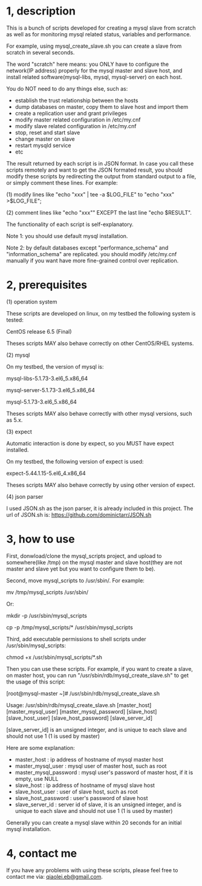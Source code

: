 1, description
=============
This is a bunch of scripts developed for creating a mysql slave from scratch as well as for monitoring mysql related status, variables and performance.

For example, using mysql_create_slave.sh you can create a slave from scratch in several seconds.

The word "scratch" here means: you ONLY have to configure the network(IP address) properly for the mysql master and slave host, and install related software(mysql-libs, mysql, mysql-server) on each host.

You do NOT need to do any things else, such as:
* establish the trust relationship between the hosts
* dump databases on master, copy them to slave host and import them
* create a replication user and grant privileges
* modify master related configuration in /etc/my.cnf
* modify slave related configuration in /etc/my.cnf
* stop, reset and start slave
* change master on slave
* restart mysqld service
* etc

The result returned by each script is in JSON format. In case you call these scripts remotely and want to get the JSON formated result, you should modify these scripts by redirecting the output from standard output to a file, or simply comment these lines. For example:

(1) modify lines like "echo "xxx" | tee -a $LOG_FILE" to "echo "xxx" >$LOG_FILE";

(2) comment lines like "echo "xxx"" EXCEPT the last line "echo $RESULT".

The functionality of each script is self-explanatory.

Note 1: you should use default mysql installation.

Note 2: by default databases except "performance_schema" and "information_schema" are replicated. you should modify /etc/my.cnf manually if you want have more fine-grained control over replication.


2, prerequisites
=============
(1) operation system

These scripts are developed on linux, on my testbed the following system is tested:

CentOS release 6.5 (Final)

Theses scripts MAY also behave correctly on other CentOS/RHEL systems.

(2) mysql

On my testbed, the version of mysql is:

mysql-libs-5.1.73-3.el6_5.x86_64

mysql-server-5.1.73-3.el6_5.x86_64

mysql-5.1.73-3.el6_5.x86_64

Theses scripts MAY also behave correctly with other mysql versions, such as 5.x.

(3) expect

Automatic interaction is done by expect, so you MUST have expect installed.

On my testbed, the following version of expect is used:

expect-5.44.1.15-5.el6_4.x86_64

Theses scripts MAY also behave correctly by using other version of expect.

(4) json parser

I used JSON.sh as the json parser, it is already included in this project. The url of JSON.sh is:
https://github.com/dominictarr/JSON.sh



3, how to use
=============

First, donwload/clone the mysql_scripts project, and upload to somewhere(like /tmp) on the mysql master and slave host(they are not master and slave yet but you want to configure them to be).

Second, move mysql_scripts to /usr/sbin/. For example:

mv /tmp/mysql_scripts /usr/sbin/

Or:

mkdir -p /usr/sbin/mysql_scripts

cp -p /tmp/mysql_scripts/* /usr/sbin/mysql_scripts

Third, add executable permissions to shell scripts under /usr/sbin/mysql_scripts:

chmod +x /usr/sbin/mysql_scripts/*.sh

Then you can use these scripts. For example, if you want to create a slave, on master host, you can run "/usr/sbin/rdb/mysql_create_slave.sh" to get the usage of this script:

[root@mysql-master ~]# /usr/sbin/rdb/mysql_create_slave.sh

Usage: /usr/sbin/rdb/mysql_create_slave.sh [master_host] [master_mysql_user] [master_mysql_password] [slave_host] [slave_host_user] [slave_host_password] [slave_server_id]

[slave_server_id] is an unsigned integer, and is unique to each slave and should not use 1 (1 is used by master)

Here are some explanation:

* master_host           : ip address of hostname of mysql master host
* master_mysql_user     : mysql user of master host, such as root
* master_mysql_password : mysql user's password of master host, if it is empty, use NULL
* slave_host            : ip address of hostname of mysql slave host
* slave_host_user       : user of slave host, such as root
* slave_host_password   : user's password of slave host
* slave_server_id       : server id of slave, it is an unsigned integer, and is unique to each slave and should not use 1 (1 is used by master)

Generally you can create a mysql slave within 20 seconds for an initial mysql installation.


4, contact me
=============

If you have any problems with using these scripts, please feel free to contact me via: qiaolei.eb@gmail.com.

